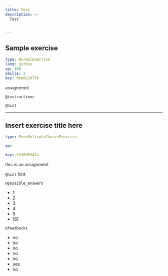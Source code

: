 ```yaml
---
title: Test
description: >-
  Test


---
```

## Sample exercise

```yaml
type: NormalExercise
lang: python
xp: 100
skills: 2
key: 8b68e20776
```

assignemnt

`@instructions`


`@hint`











---
## Insert exercise title here

```yaml
type: PureMultipleChoiceExercise

xp: 

key: fb36d5347a
```

this is an assignment


`@hint`
hint





`@possible_answers`
- 1
- 2
- 3
- 4
- 5
- [6]

`@feedbacks`
- no
- no
- no
- no
- no
- yes
- no



